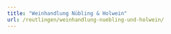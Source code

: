 ```yaml
---
title: "Weinhandlung Nübling & Holwein"
url: /reutlingen/weinhandlung-nuebling-und-holwein/
---
```

